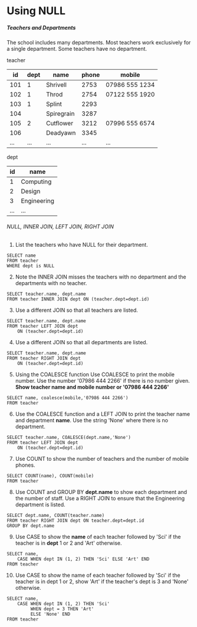 # Using NULL

##### Teachers and Departments

The school includes many departments. Most teachers work exclusively for a single department. Some teachers have no department.


teacher

|id | dept | name | phone | mobile |
|--|--|--|--|--|
|101 | 1 | Shrivell | 2753 | 07986 555 1234 |
|102 | 1 | Throd  | 2754  | 07122 555 1920 |
|103 | 1 | Splint | 2293 |  |
|104 | 	 | Spiregrain | 3287 | | 
|105 | 2 | 	Cutflower | 3212 | 07996 555 6574 |
|106 | 	 | Deadyawn | 3345 | |
|...|...|...|...|...|

dept

|id | name|
|--|--|
|1 | Computing|
|2 | Design|
|3 | Engineering|
|...|...|

###### NULL, INNER JOIN, LEFT JOIN, RIGHT JOIN

1. List the teachers who have NULL for their department.

```
SELECT name 
FROM teacher 
WHERE dept is NULL
```

2. Note the INNER JOIN misses the teachers with no department and the departments with no teacher.

```
SELECT teacher.name, dept.name
FROM teacher INNER JOIN dept ON (teacher.dept=dept.id)
```

3. Use a different JOIN so that all teachers are listed.

```
SELECT teacher.name, dept.name
FROM teacher LEFT JOIN dept
    ON (teacher.dept=dept.id)
```

4. Use a different JOIN so that all departments are listed.

```
SELECT teacher.name, dept.name
FROM teacher RIGHT JOIN dept
    ON (teacher.dept=dept.id)
```


5. Using the COALESCE function
Use COALESCE to print the mobile number. Use the number '07986 444 2266' if there is no number given. **Show teacher name and mobile number or '07986 444 2266'**

```
SELECT name, coalesce(mobile,'07986 444 2266') 
FROM teacher
```

6. Use the COALESCE function and a LEFT JOIN to print the teacher name and department **name**. Use the string 'None' where there is no department.

```
SELECT teacher.name, COALESCE(dept.name,'None')
FROM teacher LEFT JOIN dept
    ON (teacher.dept=dept.id)
```

7. Use COUNT to show the number of teachers and the number of mobile phones.

```
SELECT COUNT(name), COUNT(mobile) 
FROM teacher
```

8. Use COUNT and GROUP BY **dept.name** to show each department and the number of staff. Use a RIGHT JOIN to ensure that the Engineering department is listed.

```
SELECT dept.name, COUNT(teacher.name) 
FROM teacher RIGHT JOIN dept ON teacher.dept=dept.id 
GROUP BY dept.name
```

9. Use CASE to show the **name** of each teacher followed by 'Sci' if the teacher is in **dept** 1 or 2 and 'Art' otherwise.

```
SELECT name, 
    CASE WHEN dept IN (1, 2) THEN 'Sci' ELSE 'Art' END 
FROM teacher
```

10. Use CASE to show the name of each teacher followed by 'Sci' if the teacher is in dept 1 or 2, show 'Art' if the teacher's dept is 3 and 'None' otherwise.

```
SELECT name, 
    CASE WHEN dept IN (1, 2) THEN 'Sci' 
         WHEN dept = 3 THEN 'Art' 
         ELSE 'None' END 
FROM teacher
```
